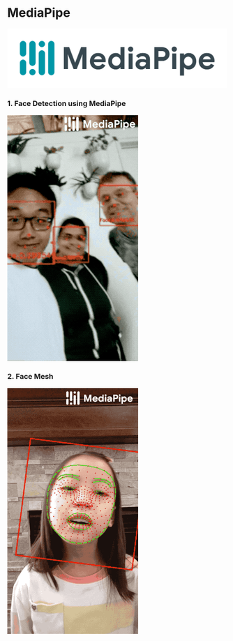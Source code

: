 # MediaPipe
<img src="images/mediapipe.png">

### 1. Face Detection using MediaPipe
<img src="images/face_detection.gif">

### 2. Face Mesh
<img src="images/face_mesh.gif">

